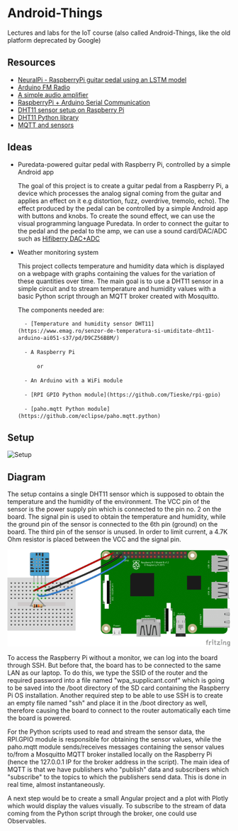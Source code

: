# Android-Things
Lectures and labs for the IoT course (also called Android-Things, like the old platform deprecated by Google)  

## Resources
- [NeuralPi - RaspberryPi guitar pedal using an LSTM model](https://github.com/GuitarML/NeuralPi)
- [Arduino FM Radio](https://www.youtube.com/watch?v=n1hPj2wfsnA)
- [A simple audio amplifier](https://duino4projects.com/simple-audio-amplifier/)
- [RaspberryPi + Arduino Serial Communication](https://roboticsbackend.com/raspberry-pi-arduino-serial-communication/)
- [DHT11 sensor setup on Raspberry Pi](https://www.circuitbasics.com/how-to-set-up-the-dht11-humidity-sensor-on-the-raspberry-pi/)
- [DHT11 Python library](https://github.com/szazo/DHT11_Python)
- [MQTT and sensors](https://www.inzata.com/making-sense-of-iot-sensors-mqtt-and-streaming-data/)

## Ideas

- Puredata-powered guitar pedal with Raspberry Pi, controlled by a simple Android app

	The goal of this project is to create a guitar pedal from a Raspberry Pi, a device which processes the analog signal coming from the guitar and applies an effect on it e.g distortion, fuzz, overdrive, tremolo, echo). The effect produced by the pedal can be controlled by a simple Android app with buttons and knobs.
	To create the sound effect, we can use the visual programming language Puredata.
	In order to connect the guitar to the pedal and the pedal to the amp, we can use a sound card/DAC/ADC such as [Hifiberry DAC+ADC](https://ro.farnell.com/hifiberry/4260439550583/dac-adc-hi-res-dac-adc-for-rpi/dp/3404429)


- Weather monitoring system

	This project collects temperature and humidity data which is displayed on a webpage with graphs containing the values for the variation of these quantities over time. The main goal is to use a DHT11 sensor in a simple circuit and to stream temperature and humidity values with a basic Python script through an MQTT broker created with Mosquitto.

	The components needed are:

		- [Temperature and humidity sensor DHT11](https://www.emag.ro/senzor-de-temperatura-si-umiditate-dht11-arduino-ai051-s37/pd/D9CZ56BBM/)

		- A Raspberry Pi 

			or

		- An Arduino with a WiFi module

		- [RPI GPIO Python module](https://github.com/Tieske/rpi-gpio)

		- [paho.mqtt Python module](https://github.com/eclipse/paho.mqtt.python)


## Setup

![Setup](IMG_20220414_155744.jpg)

## Diagram

The setup contains a single DHT11 sensor which is supposed to obtain the temperature and the humidity of the environment. The VCC pin of the sensor is the power supply pin which is connected to the pin no. 2 on the board. The signal pin is used to obtain the temperature and humidity, while the ground pin of the sensor is connected to the 6th pin (ground) on the board. The third pin of the sensor is unused. In order to limit current, a 4.7K Ohm resistor is placed between the VCC and the signal pin.

![Diagram](rpi-dht11.png)

To access the Raspberry Pi without a monitor, we can log into the board through SSH. But before that, the board has to be connected to the same LAN as our laptop. To do this, we type the SSID of the router and the required password into a file named "wpa_supplicant.conf" which is going to be saved into the /boot directory of the SD card containing the Raspberry Pi OS installation. Another required step to be able to use SSH is to create an empty file named "ssh" and place it in the /boot directory as well, therefore causing the board to connect to the router automatically each time the board is powered. 

For the Python scripts used to read and stream the sensor data, the RPI.GPIO module is responsible for obtaining the sensor values, while the paho.mqtt module sends/receives messages containing the sensor values to/from a Mosquitto MQTT broker installed locally on the Raspberry Pi (hence the 127.0.0.1 IP for the broker address in the script). The main idea of MQTT is that we have publishers who "publish" data and subscribers which "subscribe" to the topics to which the publishers send data. This is done in real time, almost instantaneously.

A next step would be to create a small Angular project and a plot with Plotly which would display the values visually. To subscribe to the stream of data coming from the Python script through the broker, one could use Observables. 

